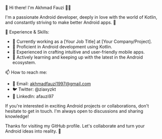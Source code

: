 👋 Hi there! I'm Akhmad Fauzi 👨‍💻

I'm a passionate Android developer, deeply in love with the world of Kotlin, and constantly striving to make better Android apps. 🚀

🔧 Experience & Skills:
- 💼 Currently working as a [Your Job Title] at [Your Company/Project].
- 🌟 Proficient in Android development using Kotlin.
- 📱 Experienced in crafting intuitive and user-friendly mobile apps.
- 🚀 Actively learning and keeping up with the latest in the Android ecosystem.

📫 How to reach me:
- 📧 Email: akhmadfauzi1997@gmail.com
- 🐦 Twitter: @ziaxyzkt
- 📖 LinkedIn: afauzi97

If you're interested in exciting Android projects or collaborations, don't hesitate to get in touch. I'm always open to discussions and sharing knowledge!

Thanks for visiting my GitHub profile. Let's collaborate and turn your Android ideas into reality. 🤝
